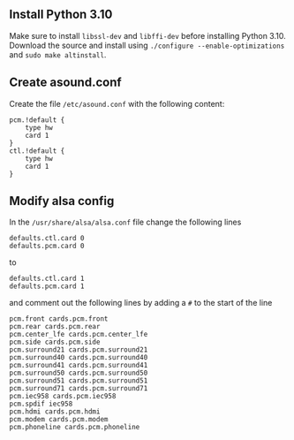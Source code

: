 ## Install Python 3.10
Make sure to install `libssl-dev` and `libffi-dev` before installing Python 3.10.
Download the source and install using `./configure --enable-optimizations` and `sudo make altinstall`.

## Create asound.conf
Create the file `/etc/asound.conf` with the following content:
```
pcm.!default {
    type hw
    card 1
}
ctl.!default {
    type hw
    card 1
}
```

## Modify alsa config
In the `/usr/share/alsa/alsa.conf` file change the following lines
```
defaults.ctl.card 0
defaults.pcm.card 0
```
to
```
defaults.ctl.card 1
defaults.pcm.card 1
```
and comment out the following lines by adding a `#` to the start of the line
```
pcm.front cards.pcm.front
pcm.rear cards.pcm.rear
pcm.center_lfe cards.pcm.center_lfe
pcm.side cards.pcm.side
pcm.surround21 cards.pcm.surround21
pcm.surround40 cards.pcm.surround40
pcm.surround41 cards.pcm.surround41
pcm.surround50 cards.pcm.surround50
pcm.surround51 cards.pcm.surround51
pcm.surround71 cards.pcm.surround71
pcm.iec958 cards.pcm.iec958
pcm.spdif iec958
pcm.hdmi cards.pcm.hdmi
pcm.modem cards.pcm.modem
pcm.phoneline cards.pcm.phoneline
```